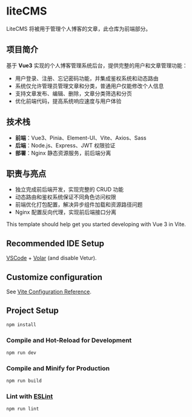 # liteCMS

LiteCMS 将被用于管理个人博客的文章，此仓库为前端部分。

## 项目简介

基于 **Vue3** 实现的个人博客管理系统后台，提供完整的用户和文章管理功能：

- 用户登录、注册、忘记密码功能，并集成鉴权系统和动态路由  
- 系统仅允许管理员管理文章和分类，普通用户仅能修改个人信息  
- 支持文章发布、编辑、删除，文章分类筛选和分页  
- 优化前端代码，提高系统响应速度与用户体验  

## 技术栈

- **前端**：Vue3、Pinia、Element-UI、Vite、Axios、Sass  
- **后端**：Node.js、Express、JWT 权限验证  
- **部署**：Nginx 静态资源服务，前后端分离  

## 职责与亮点

- 独立完成前后端开发，实现完整的 CRUD 功能  
- 动态路由和鉴权系统保证不同角色访问权限  
- 前端优化打包配置，解决异步组件加载和资源路径问题  
- Nginx 配置反向代理，实现前后端接口分离



This template should help get you started developing with Vue 3 in Vite.

## Recommended IDE Setup

[VSCode](https://code.visualstudio.com/) + [Volar](https://marketplace.visualstudio.com/items?itemName=Vue.volar) (and disable Vetur).

## Customize configuration

See [Vite Configuration Reference](https://vite.dev/config/).

## Project Setup

```sh
npm install
```

### Compile and Hot-Reload for Development

```sh
npm run dev
```

### Compile and Minify for Production

```sh
npm run build
```

### Lint with [ESLint](https://eslint.org/)

```sh
npm run lint
```
